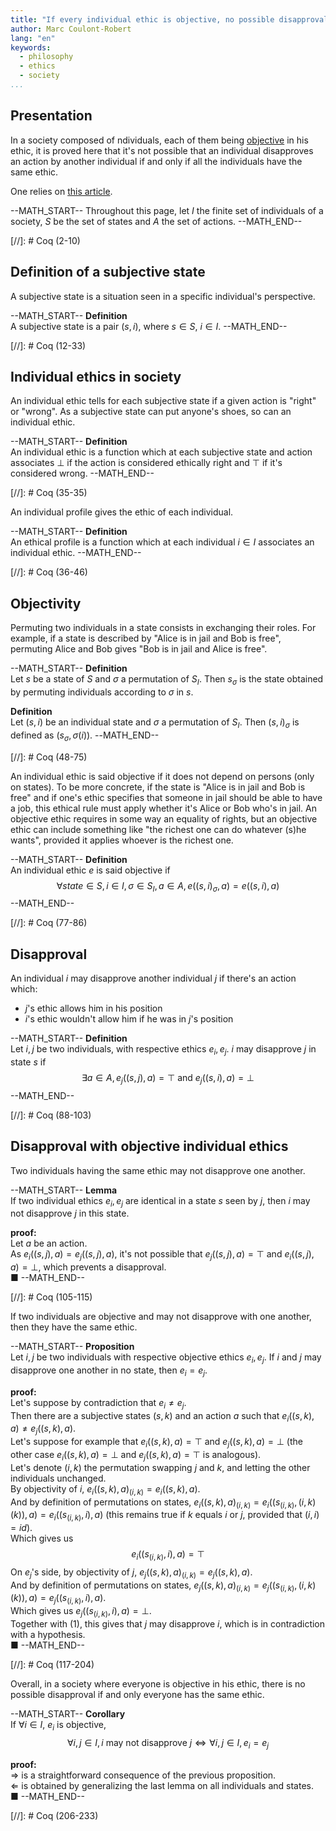 ```yaml
---
title: "If every individual ethic is objective, no possible disapproval iff everyone has the same ethic"
author: Marc Coulont-Robert
lang: "en"
keywords:
  - philosophy
  - ethics
  - society
...
```



## Presentation

In a society composed of ndividuals, each of them being [objective](https://en.wikipedia.org/wiki/Subjectivity_and_objectivity_(philosophy)) in his ethic, it is proved here that it's not possible that an individual disapproves an action by another individual if and only if all the individuals have the same ethic.

One relies on [this article](https://leibnizproject.com/Articles/ethics_first_steps.html).

--MATH_START--
Throughout this page, let $I$ the finite set of individuals of a society, $S$ be the set of states and $A$ the set of actions.
--MATH_END--

[//]: # Coq (2-10)


## Definition of a subjective state

A subjective state is a situation seen in a specific individual's perspective.

--MATH_START--
$\mathbf{Definition}$\
A subjective state is a pair $(s, i)$, where $s \in S$, $i \in I$.
--MATH_END--

[//]: # Coq (12-33)


## Individual ethics in society

An individual ethic tells for each subjective state if a given action is "right" or "wrong". As a subjective state can put anyone's shoes, so can an individual ethic.

--MATH_START--
$\mathbf{Definition}$\
An individual ethic is a function which at each subjective state and action associates $⊥$ if the action is considered ethically right and $⊤$ if it's considered wrong.
--MATH_END--

[//]: # Coq (35-35)

An individual profile gives the ethic of each individual.

--MATH_START--
$\mathbf{Definition}$\
An ethical profile is a function which at each individual $i \in I$ associates an individual ethic.
--MATH_END--

[//]: # Coq (36-46)


## Objectivity

Permuting two individuals in a state consists in exchanging their roles. For example, if a state is described by "Alice is in jail and Bob is free", permuting Alice and Bob gives "Bob is in jail and Alice is free".

--MATH_START--
$\mathbf{Definition}$\
Let $s$ be a state of $S$ and $\sigma$ a permutation of $S_I$.
Then $s_\sigma$ is the state obtained by permuting individuals according to $\sigma$ in $s$.

$\mathbf{Definition}$\
Let $(s, i)$ be an individual state and $\sigma$ a permutation of $S_I$.
Then $(s, i)_\sigma$ is defined as $(s_\sigma, \sigma (i))$.
--MATH_END--

[//]: # Coq (48-75)

An individual ethic is said objective if it does not depend on persons (only on states). To be more concrete, if the state is "Alice is in jail and Bob is free" and if one's ethic specifies that someone in jail should be able to have a job, this ethical rule must apply whether it's Alice or Bob who's in jail. An objective ethic requires in some way an equality of rights, but an objective ethic can include something like "the richest one can do whatever (s)he wants", provided it applies whoever is the richest one.

--MATH_START--
$\mathbf{Definition}$\
An individual ethic $e$ is said objective if
$$\forall state \in S, i \in I, \sigma \in S_I, a \in A, e((s, i)_\sigma, a) = e((s, i), a)$$
--MATH_END--

[//]: # Coq (77-86)


## Disapproval

An individual $i$ may disapprove another individual $j$ if there's an action which:
- $j$'s ethic allows him in his position
- $i$'s ethic wouldn't allow him if he was in $j$'s position

--MATH_START--
$\mathbf{Definition}$\
Let $i, j$ be two individuals, with respective ethics $e_i, e_j$.
$i$ may disapprove $j$ in state $s$ if
$$\exists a \in A, e_j((s, j), a) = ⊤ \text{ and } e_j((s, i), a) = ⊥$$
--MATH_END--

[//]: # Coq (88-103)


## Disapproval with objective individual ethics

Two individuals having the same ethic may not disapprove one another.

--MATH_START--
$\mathbf{Lemma}$\
If two individual ethics $e_i, e_j$ are identical in a state $s$ seen by $j$, then $i$ may not disapprove $j$ in this state.

$\mathbf{proof:}$\
Let $a$ be an action. \
As $e_i((s, j), a) = e_j((s, j), a)$, it's not possible that $e_j((s, j), a) = ⊤$ and $e_i((s, j), a) = ⊥$, which prevents a disapproval. \
■
--MATH_END--

[//]: # Coq (105-115)

If two individuals are objective and may not disapprove with one another, then they have the same ethic.

--MATH_START--
$\mathbf{Proposition}$\
Let $i, j$ be two individuals with respective objective ethics $e_i, e_j$.
If $i$ and $j$ may disapprove one another in no state, then $e_i = e_j$.

$\mathbf{proof:}$\
Let's suppose by contradiction that $e_i \neq e_j$. \
Then there are a subjective states $(s, k)$ and an action $a$ such that $e_i((s, k), a) \neq e_j((s, k), a)$. \
Let's suppose for example that $e_i((s, k), a) = ⊤$ and $e_j((s, k), a) = ⊥$ (the other case $e_i((s, k), a) = ⊥$ and $e_j((s, k), a) = ⊤$ is analogous). \
Let's denote $(i, k)$ the permutation swapping $j$ and $k$, and letting the other individuals unchanged. \
By objectivity of $i$, $e_i((s, k), a)_{(i, k)} = e_i((s, k), a)$. \
And by definition of permutations on states, $e_i((s, k), a)_{(i, k)} = e_i((s_{(i, k)}, (i, k)(k)), a) = e_i((s_{(i, k)}, i), a)$ (this remains true if $k$ equals $i$ or $j$, provided that $(i,i) = id$). \
Which gives us 
$$\begin{equation}
  \tag{1}
  e_i((s_{(i, k)}, i), a) = ⊤
\end{equation}$$
On $e_j$'s side, by objectivity of $j$, $e_j((s, k), a)_{(i, k)} = e_j((s, k), a)$. \
And by definition of permutations on states, $e_j((s, k), a)_{(i, k)} = e_j((s_{(i, k)}, (i, k)(k)), a) = e_j((s_{(i, k)}, i), a)$. \
Which gives us $e_j((s_{(i, k)}, i), a) = ⊥$. \
Together with $(1)$, this gives that $j$ may disapprove $i$, which is in contradiction with a hypothesis. \
■
--MATH_END--

[//]: # Coq (117-204)

Overall, in a society where everyone is objective in his ethic, there is no possible disapproval if and only everyone has the same ethic.

--MATH_START--
$\mathbf{Corollary}$\
If $\forall i \in I,$ $e_i$ is objective,
$$\forall i,j \in I, i \text{ may not disapprove } j \iff \forall i,j \in I, e_i = e_j$$

$\mathbf{proof:}$\
$\Rightarrow$ is a straightforward consequence of the previous proposition. \
$\Leftarrow$ is obtained by generalizing the last lemma on all individuals and states. \
■
--MATH_END--

[//]: # Coq (206-233)
